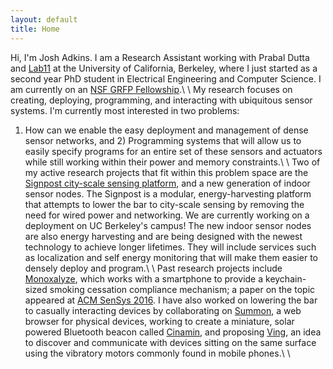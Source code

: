 ```yaml
---
layout: default
title: Home
---
```


Hi, I'm Josh Adkins. I am a Research Assistant working with 
Prabal Dutta and [Lab11](http://lab11.eecs.umich.edu) at the 
University of California, Berkeley, where I just started as a second year
PhD student in Electrical Engineering and Computer Science. 
I am currently on an [NSF GRFP Fellowship](https://www.nsfgrfp.org).\\
\\
My research focuses on creating, deploying, programming, and interacting with 
ubiquitous sensor systems. I'm currently most interested in two problems:
1) How can we enable the easy deployment and management of dense sensor
networks, and 2) Programming systems that will allow us to easily specify programs
for an entire set of these sensors and actuators while still working within
their power and memory constraints.\\
\\
Two of my active research projects that fit within this problem space are the 
[Signpost city-scale sensing platform](github.com/lab11/signpost), 
and a new generation of indoor sensor nodes.
The Signpost is a modular, energy-harvesting platform that attempts to 
lower the bar to city-scale sensing by removing
the need for wired power and networking. We are currently working on a 
deployment on UC Berkeley's campus! The new indoor sensor nodes are also
energy harvesting and are being designed with the newest technology to achieve longer
lifetimes. They will include services such as localization and self energy
monitoring that will make them easier to densely deploy and program.\\
\\
Past research projects include [Monoxalyze](github.com/lab11/monoxalyze), 
which works with a smartphone 
to provide a keychain-sized smoking cessation compliance mechanism; a paper
on the topic appeared at [ACM SenSys 2016](https://web.eecs.umich.edu/~prabal/pubs/papers/adkins16monoxalyze.pdf). I have
also worked on lowering the bar to casually interacting devices by collaborating
on [Summon](http://github.com/lab11/summon), 
a web browser for physical devices, working to create
a miniature, solar powered Bluetooth beacon called [Cinamin](http://github.com/lab11/cinamin-beacon), 
and proposing
[Ving](https://web.eecs.umich.edu/~prabal/pubs/papers/adkins15ving.pdf), 
an idea to discover and communicate with devices sitting on the same surface
using the vibratory motors commonly found in mobile phones.\\
\\
